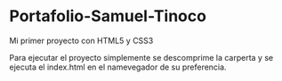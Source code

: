 # Portafolio-Samuel-Tinoco
Mi primer proyecto con HTML5 y CSS3

Para ejecutar el proyecto simplemente se descomprime la carperta
y se ejecuta el index.html en el namevegador de su preferencia.

